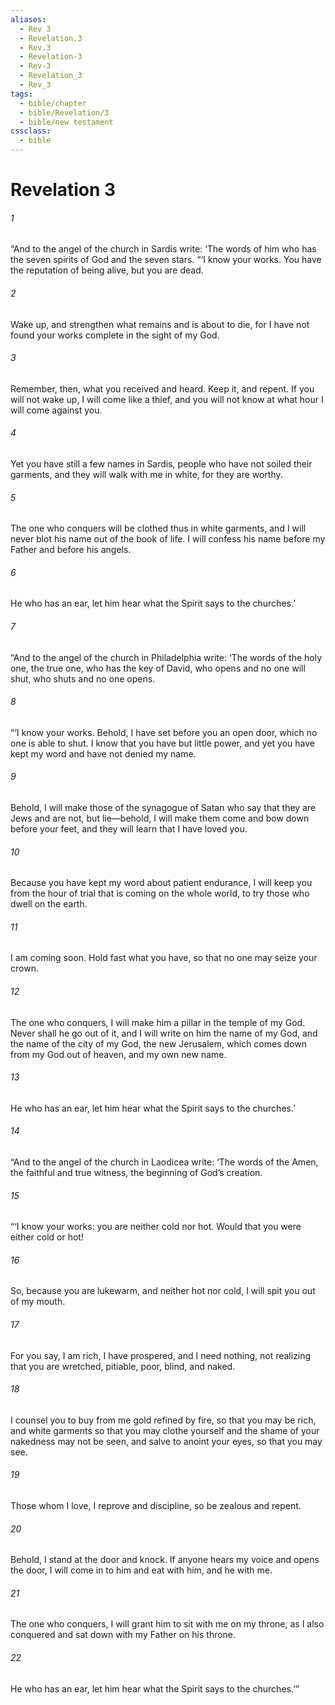 ```yaml
---
aliases:
  - Rev 3
  - Revelation.3
  - Rev.3
  - Revelation-3
  - Rev-3
  - Revelation_3
  - Rev_3
tags:
  - bible/chapter
  - bible/Revelation/3
  - bible/new testament
cssclass:
  - bible
---
```


# Revelation 3

###### 1
“And to the angel of the church in Sardis write: ‘The words of him who has the seven spirits of God and the seven stars. “‘I know your works. You have the reputation of being alive, but you are dead.
###### 2
Wake up, and strengthen what remains and is about to die, for I have not found your works complete in the sight of my God.
###### 3
Remember, then, what you received and heard. Keep it, and repent. If you will not wake up, I will come like a thief, and you will not know at what hour I will come against you.
###### 4
Yet you have still a few names in Sardis, people who have not soiled their garments, and they will walk with me in white, for they are worthy.
###### 5
The one who conquers will be clothed thus in white garments, and I will never blot his name out of the book of life. I will confess his name before my Father and before his angels.
###### 6
He who has an ear, let him hear what the Spirit says to the churches.’
###### 7
“And to the angel of the church in Philadelphia write: ‘The words of the holy one, the true one, who has the key of David, who opens and no one will shut, who shuts and no one opens.
###### 8
“‘I know your works. Behold, I have set before you an open door, which no one is able to shut. I know that you have but little power, and yet you have kept my word and have not denied my name.
###### 9
Behold, I will make those of the synagogue of Satan who say that they are Jews and are not, but lie—behold, I will make them come and bow down before your feet, and they will learn that I have loved you.
###### 10
Because you have kept my word about patient endurance, I will keep you from the hour of trial that is coming on the whole world, to try those who dwell on the earth.
###### 11
I am coming soon. Hold fast what you have, so that no one may seize your crown.
###### 12
The one who conquers, I will make him a pillar in the temple of my God. Never shall he go out of it, and I will write on him the name of my God, and the name of the city of my God, the new Jerusalem, which comes down from my God out of heaven, and my own new name.
###### 13
He who has an ear, let him hear what the Spirit says to the churches.’
###### 14
“And to the angel of the church in Laodicea write: ‘The words of the Amen, the faithful and true witness, the beginning of God’s creation.
###### 15
“‘I know your works: you are neither cold nor hot. Would that you were either cold or hot!
###### 16
So, because you are lukewarm, and neither hot nor cold, I will spit you out of my mouth.
###### 17
For you say, I am rich, I have prospered, and I need nothing, not realizing that you are wretched, pitiable, poor, blind, and naked.
###### 18
I counsel you to buy from me gold refined by fire, so that you may be rich, and white garments so that you may clothe yourself and the shame of your nakedness may not be seen, and salve to anoint your eyes, so that you may see.
###### 19
Those whom I love, I reprove and discipline, so be zealous and repent.
###### 20
Behold, I stand at the door and knock. If anyone hears my voice and opens the door, I will come in to him and eat with him, and he with me.
###### 21
The one who conquers, I will grant him to sit with me on my throne, as I also conquered and sat down with my Father on his throne.
###### 22
He who has an ear, let him hear what the Spirit says to the churches.’”


